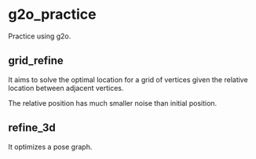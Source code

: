 # g2o_practice
Practice using g2o.

## grid_refine
It aims to solve the optimal location for a grid of vertices given the relative location between adjacent vertices.

The relative position has much smaller noise than initial position.

## refine_3d
It optimizes a pose graph.

